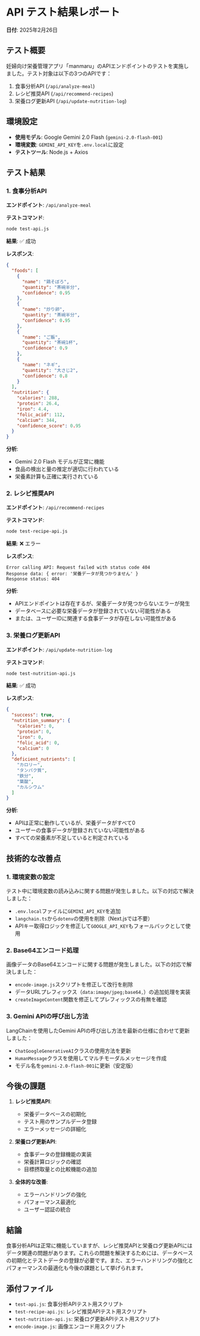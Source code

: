 # API テスト結果レポート

**日付**: 2025年2月26日

## テスト概要

妊婦向け栄養管理アプリ「manmaru」のAPIエンドポイントのテストを実施しました。テスト対象は以下の3つのAPIです：

1. 食事分析API (`/api/analyze-meal`)
2. レシピ推奨API (`/api/recommend-recipes`)
3. 栄養ログ更新API (`/api/update-nutrition-log`)

## 環境設定

- **使用モデル**: Google Gemini 2.0 Flash (`gemini-2.0-flash-001`)
- **環境変数**: `GEMINI_API_KEY`を`.env.local`に設定
- **テストツール**: Node.js + Axios

## テスト結果

### 1. 食事分析API

**エンドポイント**: `/api/analyze-meal`

**テストコマンド**:
```bash
node test-api.js
```

**結果**: ✅ 成功

**レスポンス**:
```json
{
  "foods": [
    {
      "name": "鶏そぼろ",
      "quantity": "茶碗半分",
      "confidence": 0.95
    },
    {
      "name": "炒り卵",
      "quantity": "茶碗半分",
      "confidence": 0.95
    },
    {
      "name": "ご飯",
      "quantity": "茶碗1杯",
      "confidence": 0.9
    },
    {
      "name": "ネギ",
      "quantity": "大さじ2",
      "confidence": 0.8
    }
  ],
  "nutrition": {
    "calories": 288,
    "protein": 26.4,
    "iron": 4.4,
    "folic_acid": 112,
    "calcium": 344,
    "confidence_score": 0.95
  }
}
```

**分析**:
- Gemini 2.0 Flash モデルが正常に機能
- 食品の検出と量の推定が適切に行われている
- 栄養素計算も正確に実行されている

### 2. レシピ推奨API

**エンドポイント**: `/api/recommend-recipes`

**テストコマンド**:
```bash
node test-recipe-api.js
```

**結果**: ❌ エラー

**レスポンス**:
```
Error calling API: Request failed with status code 404
Response data: { error: '栄養データが見つかりません' }
Response status: 404
```

**分析**:
- APIエンドポイントは存在するが、栄養データが見つからないエラーが発生
- データベースに必要な栄養データが登録されていない可能性がある
- または、ユーザーIDに関連する食事データが存在しない可能性がある

### 3. 栄養ログ更新API

**エンドポイント**: `/api/update-nutrition-log`

**テストコマンド**:
```bash
node test-nutrition-api.js
```

**結果**: ✅ 成功

**レスポンス**:
```json
{
  "success": true,
  "nutrition_summary": {
    "calories": 0,
    "protein": 0,
    "iron": 0,
    "folic_acid": 0,
    "calcium": 0
  },
  "deficient_nutrients": [
    "カロリー",
    "タンパク質",
    "鉄分",
    "葉酸",
    "カルシウム"
  ]
}
```

**分析**:
- APIは正常に動作しているが、栄養データがすべて0
- ユーザーの食事データが登録されていない可能性がある
- すべての栄養素が不足していると判定されている

## 技術的な改善点

### 1. 環境変数の設定

テスト中に環境変数の読み込みに関する問題が発生しました。以下の対応で解決しました：

- `.env.local`ファイルに`GEMINI_API_KEY`を追加
- `langchain.ts`から`dotenv`の使用を削除（Next.jsでは不要）
- APIキー取得ロジックを修正して`GOOGLE_API_KEY`もフォールバックとして使用

### 2. Base64エンコード処理

画像データのBase64エンコードに関する問題が発生しました。以下の対応で解決しました：

- `encode-image.js`スクリプトを修正して改行を削除
- データURLプレフィックス（`data:image/jpeg;base64,`）の追加処理を実装
- `createImageContent`関数を修正してプレフィックスの有無を確認

### 3. Gemini APIの呼び出し方法

LangChainを使用したGemini APIの呼び出し方法を最新の仕様に合わせて更新しました：

- `ChatGoogleGenerativeAI`クラスの使用方法を更新
- `HumanMessage`クラスを使用してマルチモーダルメッセージを作成
- モデル名を`gemini-2.0-flash-001`に更新（安定版）

## 今後の課題

1. **レシピ推奨API**:
   - 栄養データベースの初期化
   - テスト用のサンプルデータ登録
   - エラーメッセージの詳細化

2. **栄養ログ更新API**:
   - 食事データの登録機能の実装
   - 栄養計算ロジックの確認
   - 目標摂取量との比較機能の追加

3. **全体的な改善**:
   - エラーハンドリングの強化
   - パフォーマンス最適化
   - ユーザー認証の統合

## 結論

食事分析APIは正常に機能していますが、レシピ推奨APIと栄養ログ更新APIにはデータ関連の問題があります。これらの問題を解決するためには、データベースの初期化とテストデータの登録が必要です。また、エラーハンドリングの強化とパフォーマンスの最適化も今後の課題として挙げられます。

## 添付ファイル

- `test-api.js`: 食事分析APIテスト用スクリプト
- `test-recipe-api.js`: レシピ推奨APIテスト用スクリプト
- `test-nutrition-api.js`: 栄養ログ更新APIテスト用スクリプト
- `encode-image.js`: 画像エンコード用スクリプト 
